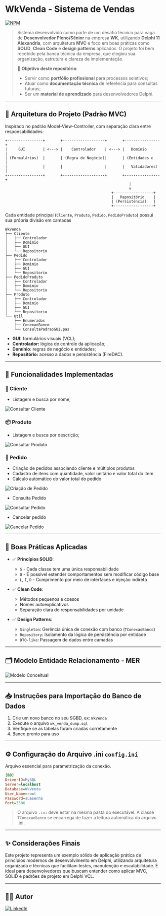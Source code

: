 
# WkVenda - Sistema de Vendas
[![NPM](https://img.shields.io/npm/l/react)](https://github.com/AndreOliveiraALO/dslist/blob/main/LICENSE)

> Sistema desenvolvido como parte de um desafio técnico para vaga de **Desenvolvedor Pleno/Sênior** na empresa **WK**, utilizando **Delphi 11 Alexandria**, com arquitetura **MVC** e foco em boas práticas como **SOLID**, **Clean Code** e **design patterns** aplicados. O projeto foi bem recebido pela banca técnica da empresa, que elogiou sua organização, estrutura e clareza de implementação.
>
> 🎯 **Objetivo deste repositório:**
>
> * Servir como **portfólio profissional** para processos seletivos;
> * Atuar como **documentação técnica** de referência para consultas futuras;
> * Ser um **material de aprendizado** para desenvolvedores Delphi.
---

## 🧱 Arquitetura do Projeto (Padrão MVC)

Inspirado no padrão Model-View-Controller, com separação clara entre responsabilidades:

```text
+----------------+       +-------------------+       +----------------+
|     GUI        | <---> |    Controlador    | <---> |   Domínio      |
| (Formulários)  |       | (Regra de Negócio)|       | (Entidades e   |
|                |       |                   |       |   Validadores) |
+----------------+       +-------------------+       +----------------+
                                                        |
                                                        v
                                                +------------------+
                                                |   Repositório    |
                                                | (Persistência)   |
                                                +------------------+
```

Cada entidade principal (`Cliente`, `Produto`, `Pedido`, `PedidoProduto`) possui sua própria divisão em camadas

```
WkVenda
├── Cliente
│   ├── Controlador
│   ├── Dominio
│   ├── GUI
│   └── Repositorio
├── Pedido
│   ├── Controlador
│   ├── Dominio
│   ├── GUI
│   └── Repositorio
├── PedidoProduto
│   ├── Controlador
│   ├── Dominio
│   └── Repositorio
├── Produto
│   ├── Controlador
│   ├── Dominio
│   ├── GUI
│   └── Repositorio
└── Util
    ├── Enumerados
    ├── ConexaoBanco
    └── ConsultaPadraoGUI.pas
```

* **GUI:** formulários visuais (VCL);
* **Controlador:** lógica de controle da aplicação;
* **Domínio:** regras de negócio e entidades;
* **Repositório:** acesso a dados e persistência (FireDAC).

---

## 🧪 Funcionalidades Implementadas

### 👤 Cliente

* Listagem e busca por nome;
  
![Consultar Cliente](https://github.com/AndreOliveiraALO/Projetos/blob/main/Imagens/WkVenda/ClienteConsulta.png)
  

### 📦 Produto

* Listagem e busca por descrição;
  
![Consultar Produto](https://github.com/AndreOliveiraALO/Projetos/blob/main/Imagens/WkVenda/ProdutoConsulta.png)

### 📑 Pedido

* Criação de pedidos associando cliente e múltiplos produtos
* Cadastro de itens com quantidade, valor unitário e valor total do item.
* Cálculo automático do valor total do pedido

![Criação de Pedido](https://github.com/AndreOliveiraALO/Projetos/blob/main/Imagens/WkVenda/Pedido.png)
  
* Consulta Pedido

![Consultar Pedido](https://github.com/AndreOliveiraALO/Projetos/blob/main/Imagens/WkVenda/PedidoConsulta.png)

* Cancelar pedido

![Cancelar Pedido](https://github.com/AndreOliveiraALO/Projetos/blob/main/Imagens/WkVenda/PedidoCancelar.png)

---

## 🧠 Boas Práticas Aplicadas

* ✅ **Princípios SOLID**:

  * `S` - Cada classe tem uma única responsabilidade
  * `O` - É possível estender comportamentos sem modificar código base
  * `L`, `I`, `D` - Cumprimento por meio de interfaces e injeção indireta

* ✅ **Clean Code**:

  * Métodos pequenos e coesos
  * Nomes autoexplicativos
  * Separação clara de responsabilidades por unidade

* ✅ **Design Patterns**:

  * `Singleton`: Gerência única de conexão com banco (`TConexaoBanco`)
  * `Repository`: Isolamento da lógica de persistência por entidade
  * `DTO-like`: Passagem de dados entre camadas

---

## 🗂️ Modelo Entidade Relacionamento - MER

![Modelo Conceitual](https://github.com/AndreOliveiraALO/Projetos/blob/main/Imagens/WkVenda/MER_ModeloEntidadeRelacionamento.png)

---

## 📥 Instruções para Importação do Banco de Dados

1. Crie um novo banco no seu SGBD, ex: `WkVenda`
2. Execute o arquivo `wk_venda_dump.sql`
3. Verifique se as tabelas foram criadas corretamente
4. Banco pronto para uso

---

## ⚙️ Configuração do Arquivo .ini `config.ini`

Arquivo essencial para parametrização da conexão.

```ini
[BD]
DriverID=MySQL
Server=localhost
Database=WkVenda
User_Name=root
Password=suasenha
Port=3306
```

> O arquivo `.ini` deve estar na mesma pasta do executável. A classe `TConexaoBanco` se encarrega de fazer a leitura automática do arquivo .ini.
---

## ✨ Considerações Finais

Este projeto representa um exemplo sólido de aplicação prática de princípios modernos de desenvolvimento em Delphi, utilizando arquitetura organizada e técnicas que facilitam testes, manutenção e escalabilidade. É ideal para desenvolvedores que buscam entender como aplicar MVC, SOLID e padrões de projeto em Delphi VCL.

---

## 👨‍💼 Autor

[![LinkedIn](https://img.shields.io/badge/-André%20Luiz%20de%20Oliveira-blue?style=flat-square\&logo=linkedin\&logoColor=white\&link=https://www.linkedin.com/in/andre-oliveira-a9a4281b0/)](https://www.linkedin.com/in/andre-oliveira-a9a4281b0/)


